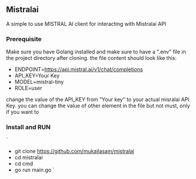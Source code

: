 ## Mistralai

A simple to use MISTRAL AI client for interacting with Mistralai API

### Prerequisite

Make sure you have Golang installed and make sure to have a ".env" file in the project directory after cloning. the file content should look like this:

- ENDPOINT=https://api.mistral.ai/v1/chat/completions
- API_KEY=Your Key
- MODEL=mistral-tiny
- ROLE=user

change the value of the API_KEY from "Your key" to your actual misralai API Key.
you can change the value of other element in the file but not must, only if you want to
 

### Install and RUN
`
- git  clone https://github.com/mukailasam/mistralai
- cd mistralai
- cd cmd
- go run main.go
`